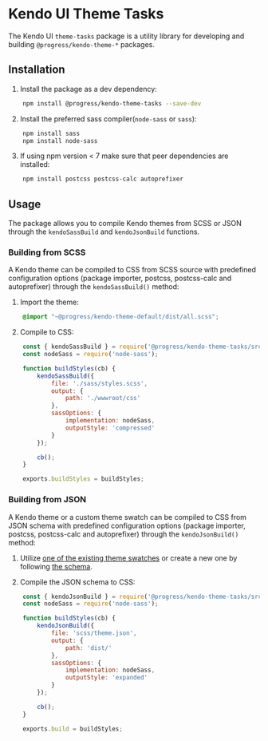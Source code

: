 # Kendo UI Theme Tasks

The Kendo UI `theme-tasks` package is a utility library for developing and building `@progress/kendo-theme-*` packages.

## Installation

1. Install the package as a dev dependency:

```sh
    npm install @progress/kendo-theme-tasks --save-dev
```

2. Install the preferred sass compiler(`node-sass` or `sass`):

```sh
    npm install sass
    npm install node-sass
```

3. If using npm version < 7 make sure that peer dependencies are installed:

```sh
    npm install postcss postcss-calc autoprefixer
```

## Usage

The package allows you to compile Kendo themes from SCSS or JSON through the `kendoSassBuild` and `kendoJsonBuild` functions.

### Building from SCSS

A Kendo theme can be compiled to CSS from SCSS source with predefined configuration options (package importer, postcss, postcss-calc and autoprefixer) through the `kendoSassBuild()` method:

1. Import the theme:

```scss
    @import "~@progress/kendo-theme-default/dist/all.scss";
```

2. Compile to CSS:

```js
    const { kendoSassBuild } = require('@progress/kendo-theme-tasks/src/build/kendo-build');
    const nodeSass = require('node-sass');

    function buildStyles(cb) {
        kendoSassBuild({
            file: './sass/styles.scss',
            output: {
                path: './wwwroot/css'
            },
            sassOptions: {
                implementation: nodeSass,
                outputStyle: 'compressed'
            }
        });

        cb();
    }

    exports.buildStyles = buildStyles;
```

### Building from JSON

A Kendo theme or a custom theme swatch can be compiled to CSS from JSON schema with predefined configuration options (package importer, postcss, postcss-calc and autoprefixer) through the `kendoJsonBuild()` method:

1. Utilize [one of the existing theme swatches](https://github.com/telerik/kendo-themes/blob/develop/packages/default/lib/swatches/default-main.json) or create a new one by following [the schema](https://github.com/telerik/kendo-theme-tasks/blob/develop/lib/schemas/kendo-swatch.json).

2. Compile the JSON schema to CSS:

```js
    const { kendoJsonBuild } = require('@progress/kendo-theme-tasks/src/build/kendo-build');
    const nodeSass = require('node-sass');

    function buildStyles(cb) {
        kendoJsonBuild({
            file: 'scss/theme.json',
            output: {
                path: 'dist/'
            },
            sassOptions: {
                implementation: nodeSass,
                outputStyle: 'expanded'
            }
        });

        cb();
    }

    exports.build = buildStyles;
```
